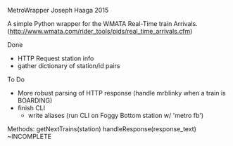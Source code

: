 MetroWrapper
Joseph Haaga 2015

A simple Python wrapper for the WMATA Real-Time train Arrivals.
(http://www.wmata.com/rider_tools/pids/real_time_arrivals.cfm)

Done
- HTTP Request station info
- gather dictionary of station/id pairs

To Do
- More robust parsing of HTTP response (handle mrblinky when a train is BOARDING)
- finish CLI
	- write aliases (run CLI on Foggy Bottom station w/ 'metro fb')

Methods:
	getNextTrains(station) 
	handleResponse(response_text) ~INCOMPLETE
